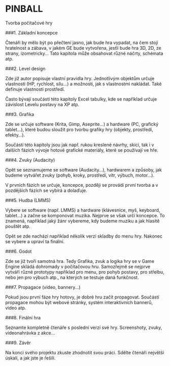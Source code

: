 # PINBALL

Tvorba počítačové hry

###1. Základní koncepce

Čtenáři by mělo být po přečtení jasno, jak bude hra vypadat, na čem stojí hratelnost a zábava, v jakém GE bude vytvořena, jestli bude hra 3D, 2D, ze strany, izometricky... Tato kapitola může obsahovat různé náčrty, schémata atp.

###2. Level design

Zde již autor popisuje vlastní pravidla hry. Jednotlivým objektům určuje vlastnosti (HP, rychlost, sílu…) a možnosti, jak s vlastnostmi nakládat. Také definuje vlastnosti prostředí.

Často bývají součástí této kapitoly Excel tabulky, kde se například určuje závislost Levelu postavy na XP atp.

###3. Grafika

Zde se určuje software (Krita, Gimp, Aseprite…) a hardware (PC, grafický tablet…), které budou sloužit pro tvorbu grafiky hry (objekty, prostředí, efekty…).

Součástí této kapitoly jsou jak např. rukou kreslené návrhy, skici, tak i v dalších fázích vývoje hotové grafické materiály, které se používají ve hře.

###4. Zvuky (Audacity)

Opět se seznamujeme se software (Audacity…), hardwarem a způsoby, jak budeme vytvářet zvuky (pohyb, kroky, prostředí, vítr, výbuch, motor…).

V prvních fázích se určuje, koncepce, později se provádí první tvorba a v pozdějších fázích se vybírá a dolaďuje.

###5. Hudba (LMMS)

Vybere se software (např. LMMS) a hardware (klávesnice, myš, keyboard, tablet…) a začne se komponovat muzika. Nejprve se však určí koncepce. To znamená, například jaký žánr vybereme, kdy budeme muziku a jak hlasitě pouštět atp.

Opět se zde nachází například několik verzí skladby do menu hry. Nakonec se vybere a upraví ta finální.

###6. Godot

Zde se již tvoří samotná hra. Tedy Grafika, zvuk a logika hry se v Game Engine skládá dohromady v počítačovou hru. Samozřejmě se nejprve vytváří různé prototypy například pro menu, pro pohyb postavy, pro střelbu, nebo jen pro výbuch atp., na kterých se testuje daná funkčnost.

###7. Propagace (video, bannery…)

Pokud jsou první fáze hry hotovy, je dobré hru začít propagovat. Součástí propagace mohou být webové stránky, systém interaktivních bannerů, video atp.

###8. Finální hra

Seznamte kompletně čtenáře s poslední verzí své hry. Screenshoty, zvuky, videonahrávka z akce…

###9. Závěr

Na konci svého projektu zkuste zhodnotit svou práci. Sdělte čtenáři největší úskalí, a jak jste je řešili.
